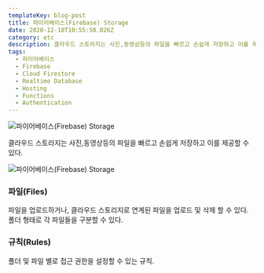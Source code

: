 ```yaml
---
templateKey: blog-post
title: 파이어베이스(Firebase) Storage
date: 2020-12-18T10:55:50.026Z
category: etc
description: 클라우드 스토라지는 사진,동영상등의 파일을 빠르고 손쉽게 저장하고 이를 제공할 수 있다.
tags:
  - 파이어베이스
  - Firebase
  - Cloud Firestore
  - Realtime Database
  - Hosting
  - Functions
  - Authentication
---
```


![파이어베이스(Firebase) Storage](/assets/logo-standard.png "파이어베이스(Firebase) Storage")

클라우드 스토라지는 사진,동영상등의 파일을 빠르고 손쉽게 저장하고 이를 제공할 수 있다.

![파이어베이스(Firebase) Storage](/assets/chatbot_–_storage_–_firebase_console.jpg "파이어베이스(Firebase) Storage")

### 파일(Files)

파일을 업로드하거나, 클라우드 스토리지로 연계된 파일을 업로드 및 삭제 할 수 있다. 폴더 형태로 각 파일들을 구분할 수 있다.

### 규칙(Rules)

폴더 및 파일 별로 접근 권한을 설정할 수 있는 규칙.
